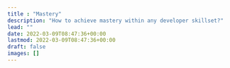 ```yaml
---
title : "Mastery"
description: "How to achieve mastery within any developer skillset?"
lead: ""
date: 2022-03-09T08:47:36+00:00
lastmod: 2022-03-09T08:47:36+00:00
draft: false
images: []
---
```

